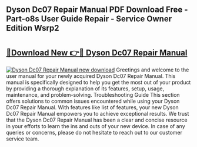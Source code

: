 ## Dyson Dc07 Repair Manual PDF Download Free - Part-o8s User Guide Repair - Service Owner Edition Wsrp2

# <h2><a href="http://bc28070.oget.top/?id=Dyson+Dc07+Repair+Manual">🔗Download New 👉🔴 Dyson Dc07 Repair Manual</a></h2>

[![Dyson Dc07 Repair Manual new download](https://i.imgur.com/5g1atiW.png)](http://bc28070.oget.top/?id=Dyson+Dc07+Repair+Manual)
Greetings and welcome to the user manual for your newly acquired Dyson Dc07 Repair Manual. This manual is specifically designed to help you get the most out of your product by providing a thorough explanation of its features, setup, usage, maintenance, and problem-solving. Troubleshooting Guide This section offers solutions to common issues encountered while using your Dyson Dc07 Repair Manual. With features like list of features, your new Dyson Dc07 Repair Manual empowers you to achieve exceptional results. We trust that the Dyson Dc07 Repair Manual has been a clear and concise resource in your efforts to learn the ins and outs of your new device. In case of any queries or concerns, please do not hesitate to reach out to our customer service team.
